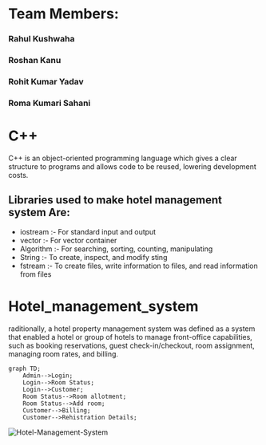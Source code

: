 # Team Members:
### Rahul Kushwaha
### Roshan Kanu
### Rohit Kumar Yadav
### Roma Kumari Sahani


# C++
C++ is an object-oriented programming language which gives a clear structure to programs and allows code to be reused, lowering development costs.

## Libraries used to make hotel management system Are:
* iostream :- For standard input and output
* vector :- For vector container 
* Algorithm :- For searching, sorting, counting, manipulating
* String :- To create, inspect, and modify sting
* fstream :- To create files, write information to files, and read information from files


# Hotel_management_system
raditionally, a hotel property management system was defined as a system that enabled a hotel or group of hotels to manage front-office capabilities, such as booking reservations, guest check-in/checkout, room assignment, managing room rates, and billing.

```mermaid
graph TD;
    Admin-->Login;
    Login-->Room Status;
    Login-->Customer;
    Room Status-->Room allotment;
    Room Status-->Add room;
    Customer-->Billing;
    Customer-->Rehistration Details;
```



![Hotel-Management-System](https://github.com/user-attachments/assets/f702d659-104e-429d-a8d5-1b4d45339641)

